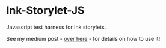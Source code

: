 # Ink-Storylet-JS
 Javascript test harness for Ink storylets.

See my medium post - [over here](https://wildwinter.medium.com/an-ink-javascript-storylet-testbed-f42ee8915bea) - for details on how to use it!
